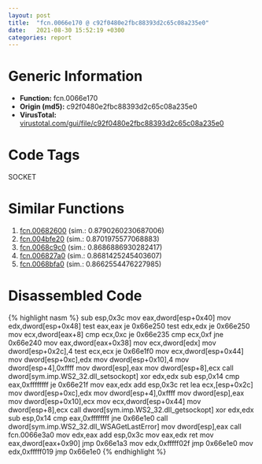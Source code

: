 ```yaml
---
layout: post
title:  "fcn.0066e170 @ c92f0480e2fbc88393d2c65c08a235e0"
date:   2021-08-30 15:52:19 +0300
categories: report
---
```


# Generic Information
- **Function:** fcn.0066e170
- **Origin (md5):** c92f0480e2fbc88393d2c65c08a235e0
- **VirusTotal:** [virustotal.com/gui/file/c92f0480e2fbc88393d2c65c08a235e0][virustotal_ref]

# Code Tags
<span class="tag" id="SOCKET">SOCKET</span>


# Similar Functions

1. [fcn.00682600][similar_1_ref] (sim.: 0.8790260230687006)
2. [fcn.004bfe20][similar_2_ref] (sim.: 0.8701975577068883)
3. [fcn.0068c9c0][similar_3_ref] (sim.: 0.8686886930282417)
4. [fcn.006827a0][similar_4_ref] (sim.: 0.8681425245403607)
5. [fcn.0068bfa0][similar_5_ref] (sim.: 0.8662554476227985)


# Disassembled Code

{% highlight nasm %}
sub esp,0x3c
mov eax,dword[esp+0x40]
mov edx,dword[esp+0x48]
test eax,eax
je 0x66e250
test edx,edx
je 0x66e250
mov ecx,dword[eax+8]
cmp ecx,0xc
je 0x66e235
cmp ecx,0xf
jne 0x66e240
mov eax,dword[eax+0x38]
mov ecx,dword[edx]
mov dword[esp+0x2c],4
test ecx,ecx
je 0x66e1f0
mov ecx,dword[esp+0x44]
mov dword[esp+0xc],edx
mov dword[esp+0x10],4
mov dword[esp+4],0xffff
mov dword[esp],eax
mov dword[esp+8],ecx
call dword[sym.imp.WS2_32.dll_setsockopt]
xor edx,edx
sub esp,0x14
cmp eax,0xffffffff
je 0x66e21f
mov eax,edx
add esp,0x3c
ret 
lea ecx,[esp+0x2c]
mov dword[esp+0xc],edx
mov dword[esp+4],0xffff
mov dword[esp],eax
mov dword[esp+0x10],ecx
mov ecx,dword[esp+0x44]
mov dword[esp+8],ecx
call dword[sym.imp.WS2_32.dll_getsockopt]
xor edx,edx
sub esp,0x14
cmp eax,0xffffffff
jne 0x66e1e0
call dword[sym.imp.WS2_32.dll_WSAGetLastError]
mov dword[esp],eax
call fcn.0066e3a0
mov edx,eax
add esp,0x3c
mov eax,edx
ret 
mov eax,dword[eax+0x90]
jmp 0x66e1a3
mov edx,0xfffff02f
jmp 0x66e1e0
mov edx,0xfffff019
jmp 0x66e1e0
{% endhighlight %}


[similar_1_ref]: /report/fcn.00682600@c92f0480e2fbc88393d2c65c08a235e0
[similar_2_ref]: /report/fcn.004bfe20@c92f0480e2fbc88393d2c65c08a235e0
[similar_3_ref]: /report/fcn.0068c9c0@c92f0480e2fbc88393d2c65c08a235e0
[similar_4_ref]: /report/fcn.006827a0@c92f0480e2fbc88393d2c65c08a235e0
[similar_5_ref]: /report/fcn.0068bfa0@c92f0480e2fbc88393d2c65c08a235e0
[virustotal_ref]: https://www.virustotal.com/gui/file/c92f0480e2fbc88393d2c65c08a235e0